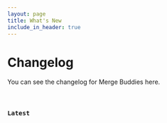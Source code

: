 ```yaml
---
layout: page
title: What's New
include_in_header: true
---
```


# Changelog
You can see the changelog for Merge Buddies here.

<br>

### `Latest`

<!-- ### **Version 1.012**

#### What's New
- Optimized game

<br>

### **Version 1.009**

#### What's New
- Added Google Game Services

<br>

### **Version 1.008**

#### What's New
- Added PC support for the game

<br>

### **Version 1.007**

#### What's New
- The game has been optimized

<br>

### **Version 1.005**

#### What's New
- Game Physics
- Remove Game over sound

<br>

### **Version 1.004**

#### Bug Fixes
- Fixed an issue where the following objects would flicker after a period of time

<br>

### `Initial Release`

## **Version 1.001**
Game Release on Aug 8, 2025, 7:06 PM

<br> -->